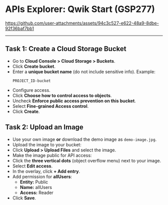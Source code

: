 # APIs Explorer: Qwik Start (GSP277)

https://github.com/user-attachments/assets/94c3c527-e622-48a9-8dbe-92f36baf7bb1

---

## Task 1: Create a Cloud Storage Bucket
- Go to **Cloud Console > Cloud Storage > Buckets**.
- Click **Create bucket**.
- Enter a **unique bucket name** (do not include sensitive info). Example:
  ```
  PROJECT_ID-bucket
  ```
- Configure access.
- Click **Choose how to control access to objects**.
- Uncheck **Enforce public access prevention on this bucket**.
- Select **Fine-grained Access control**.
- Click **Create**.

## Task 2: Upload an Image
- Use your own image **or** download the demo image as `demo-image.jpg`.
- Upload the image to your bucket:
- Click **Upload > Upload Files** and select the image.
- Make the image public for API access:
- Click the **three vertical dots** (object overflow menu) next to your image.
- Select **Edit access**.
- In the overlay, click **+ Add entry**.
- Add permission for **allUsers**:
  - **Entity:** Public  
  - **Name:** allUsers  
  - **Access:** Reader
- Click **Save**.
